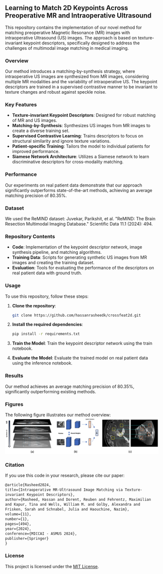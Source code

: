 ## Learning to Match 2D Keypoints Across Preoperative MR and Intraoperative Ultrasound

This repository contains the implementation of our novel method for matching preoperative Magnetic Resonance (MR) images with intraoperative Ultrasound (US) images. The approach is based on texture-invariant keypoint descriptors, specifically designed to address the challenges of multimodal image matching in medical imaging.

### Overview
Our method introduces a matching-by-synthesis strategy, where intraoperative US images are synthesized from MR images, considering multiple MR modalities and the variability of intraoperative US. The keypoint descriptors are trained in a supervised contrastive manner to be invariant to texture changes and robust against speckle noise.

### Key Features
- **Texture-invariant Keypoint Descriptors**: Designed for robust matching of MR and US images.
- **Matching-by-Synthesis**: Synthesizes US images from MR images to create a diverse training set.
- **Supervised Contrastive Learning**: Trains descriptors to focus on structural similarity and ignore texture variations.
- **Patient-specific Training**: Tailors the model to individual patients for improved performance.
- **Siamese Network Architecture**: Utilizes a Siamese network to learn discriminative descriptors for cross-modality matching.

### Performance
Our experiments on real patient data demonstrate that our approach significantly outperforms state-of-the-art methods, achieving an average matching precision of 80.35%.

### Dataset
We used the ReMIND dataset: Juvekar, Parikshit, et al. "ReMIND: The Brain Resection Multimodal Imaging Database." Scientific Data 11.1 (2024): 494.

### Repository Contents
- **Code**: Implementation of the keypoint descriptor network, image synthesis pipeline, and matching algorithms.
- **Training Data**: Scripts for generating synthetic US images from MR images and creating the training dataset.
- **Evaluation**: Tools for evaluating the performance of the descriptors on real patient data with ground truth.

### Usage
To use this repository, follow these steps:

1. **Clone the repository**:
    ```sh
    git clone https://github.com/hassanrasheedk/crossfeat2d.git
    ```

2. **Install the required dependencies**:
    ```sh
    pip install -r requirements.txt
    ```

3. **Train the Model**:
    Train the keypoint descriptor network using the train notebook.

4. **Evaluate the Model**:
    Evaluate the trained model on real patient data using the inference notebook.

### Results
Our method achieves an average matching precision of 80.35%, significantly outperforming existing methods.

### Figures
The following figure illustrates our method overview:
![Method Overview](overview_full.png)

### Citation
If you use this code in your research, please cite our paper:
```
@article{Rasheed2024,
title={Intraoperative MR-Ultrasound Image Matching via Texture-invariant Keypoint Descriptors},
author={Rasheed, Hassan and Dorent, Reuben and Fehrentz, Maximilian and Kapur, Tina and Wells, William M. and Golby, Alexandra and Frisken, Sarah and Schnabel, Julia and Haouchine, Nazim},
volume={11},
number={1},
pages={494},
year={2024},
conference={MICCAI - ASMUS 2024},
publisher={Springer}
}
```

### License
This project is licensed under the [MIT License](LICENSE).
